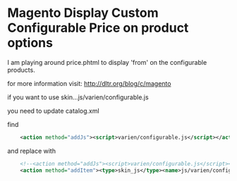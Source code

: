 Magento Display Custom Configurable Price on product options
============================================================

I am playing around price.phtml to display 'from' on the configurable products.

for more information visit: http://dltr.org/blog/c/magento

if you want to use skin...js/varien/configurable.js

you need to update catalog.xml

find
```xml
	<action method="addJs"><script>varien/configurable.js</script></action>
```

and replace with
```xml
	<!--<action method="addJs"><script>varien/configurable.js</script></action>-->
	<action method="addItem"><type>skin_js</type><name>js/varien/configurable.js</name></action>
```
